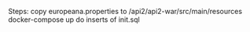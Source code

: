 Steps:
copy europeana.properties to /api2/api2-war/src/main/resources
docker-compose up
do inserts of init.sql